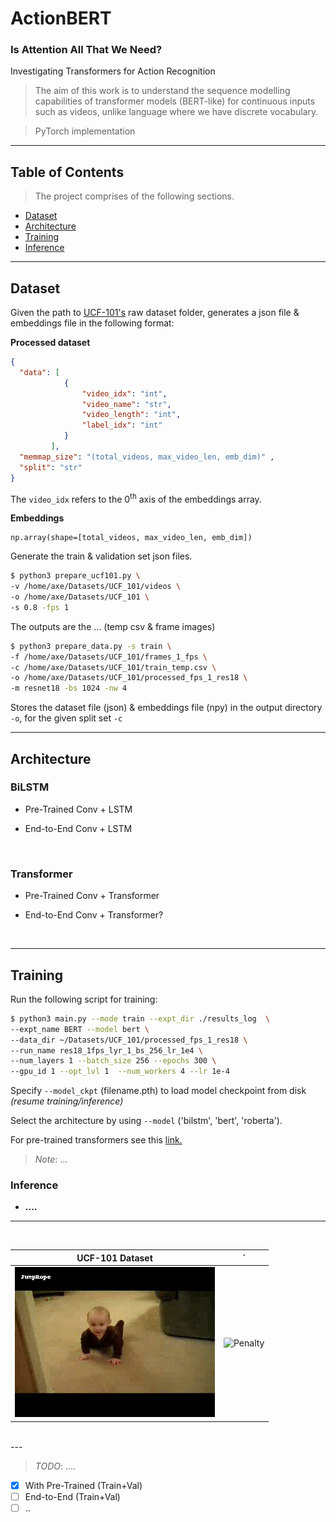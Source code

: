 # ActionBERT
### Is Attention All That We Need?

Investigating Transformers for Action Recognition


>The aim of this work is to understand the sequence modelling capabilities 
of transformer models (BERT-like) for continuous inputs such as videos, unlike
language where we have discrete vocabulary.

> PyTorch implementation

---


## Table of Contents

> The project comprises of the following sections.
- [Dataset](#dataset)
- [Architecture](#architecture)
- [Training](#training)
- [Inference](#inference)

---

## Dataset

Given the path to [UCF-101's](https://www.crcv.ucf.edu/data/UCF101.php) 
raw dataset folder, generates a json file & embeddings file in the following format:

<b>Processed dataset</b>
```json
{
  "data": [
            {
                "video_idx": "int",
                "video_name": "str",
                "video_length": "int",
                "label_idx": "int"
            }
         ],
  "memmap_size": "(total_videos, max_video_len, emb_dim)" ,    
  "split": "str"
}
```
The `video_idx` refers to the 0<sup>th</sup> axis of the embeddings array.

<b>Embeddings</b>
```
np.array(shape=[total_videos, max_video_len, emb_dim])
```

Generate the train & validation set json files.

```bash
$ python3 prepare_ucf101.py \
-v /home/axe/Datasets/UCF_101/videos \
-o /home/axe/Datasets/UCF_101 \
-s 0.8 -fps 1
```

The outputs are the ... (temp csv & frame images)

```bash
$ python3 prepare_data.py -s train \
-f /home/axe/Datasets/UCF_101/frames_1_fps \
-c /home/axe/Datasets/UCF_101/train_temp.csv \
-o /home/axe/Datasets/UCF_101/processed_fps_1_res18 \
-m resnet18 -bs 1024 -nw 4
```

Stores the dataset file (json) & embeddings file (npy) in the 
 output directory `-o`, for the given split set `-c`<br>

---
## Architecture


### BiLSTM


- Pre-Trained Conv + LSTM

- End-to-End Conv + LSTM

<br>


### Transformer


- Pre-Trained Conv + Transformer

- End-to-End Conv + Transformer?


<br>

---

## Training

Run the following script for training:

```bash
$ python3 main.py --mode train --expt_dir ./results_log  \
--expt_name BERT --model bert \
--data_dir ~/Datasets/UCF_101/processed_fps_1_res18 \
--run_name res18_1fps_lyr_1_bs_256_lr_1e4 \
--num_layers 1 --batch_size 256 --epochs 300 \
--gpu_id 1 --opt_lvl 1  --num_workers 4 --lr 1e-4
```
Specify `--model_ckpt` (filename.pth) to load model checkpoint from disk <i>(resume training/inference)</i> <br>

Select the architecture by using `--model` ('bilstm', 'bert', 'roberta'). <br>

For pre-trained transformers see this 
<a href="https://huggingface.co/transformers/pretrained_models.html"> link. </a> <br>

> *Note*: ...


### Inference 

- **....**


---

<br>

UCF-101 Dataset            | `  
:-------------------------:|:-------------------------:
![Crawling](assets/crawling.gif)  |  ![Penalty](assets/penalty.gif)

<br>
---

> *TODO*: ....


- [x] With Pre-Trained (Train+Val)
- [ ] End-to-End (Train+Val)
- [ ] ..